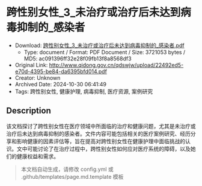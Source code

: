 # 跨性别女性_3_未治疗或治疗后未达到病毒抑制的_感染者

- Download: [跨性别女性_3_未治疗或治疗后未达到病毒抑制的_感染者.pdf](跨性别女性_3_未治疗或治疗后未达到病毒抑制的_感染者.pdf)
    - Type: document / Format: PDF Document / Size: 3721053 bytes / MD5: ac091396ff32e28f09fb13f8a8568df3
- Original Link: http://www.qidong.gov.cn/qdswjw/upload/22492ed5-e70d-4395-be84-da6395bfd014.pdf
- Creator: Unknown
- Archived Date: 2024-10-30 06:41:49
- Tags: 跨性别女性, 健康护理, 病毒抑制, 医疗资源, 案例研究

## Description

该文档探讨了跨性别女性在医疗领域中所面临的治疗和健康问题，尤其是未治疗或治疗后未达到病毒抑制的感染者。文件内容可能包括相关的医疗案例研究、经历分享和影响健康的因素评估等，旨在提高对跨性别女性在健康护理中面临挑战的认识。文中可能讨论了在治疗过程中，跨性别女性如何应对医疗系统的障碍，以及她们的健康权益和需求。

> 本文档自动生成，请修改 config.yml 或 .github/templates/page.md.template 模板
